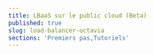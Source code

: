 ```yaml
---
title: LBaaS sur le public cloud (Beta)
published: true
slug: load-balancer-octavia
sections: 'Premiers pas,Tutoriels'
---
```

